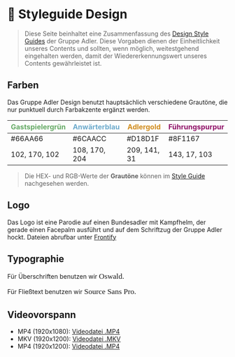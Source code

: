 # :rainbow: Styleguide Design

> Diese Seite beinhaltet eine Zusammenfassung des [Design Style Guides](https://app.frontify.com/d/TGzpvq9Hw4EM/gruppe-adler-style-guide) der Gruppe Adler. Diese Vorgaben dienen der Einheitlichkeit unseres Contents und sollten, wenn möglich, weitestgehend eingehalten werden, damit der Wiedererkennungswert unseres Contents gewährleistet ist.


## Farben
Das Gruppe Adler Design benutzt hauptsächlich verschiedene Grautöne, die nur punktuell durch Farbakzente ergänzt werden.


| <span style="color: #66AA66">Gastspielergrün</span>  | <span style="color: #6CAACC">Anwärterblau</span> | <span style="color: #D18D1F">Adlergold</span> | <span style="color: #8F1167">Führungspurpur</span> |
| ------------- | ------------- | ------------- | ------------- |
| #66AA66  | #6CAACC  | #D18D1F  | #8F1167  |
| 102, 170, 102 | 108, 170, 204  | 209, 141, 31  | 143, 17, 103  |


> Die HEX- und RGB-Werte der **Grautöne** können im [Style Guide](https://app.frontify.com/d/TGzpvq9Hw4EM/gruppe-adler-style-guide#/farben) nachgesehen werden.


## Logo
Das Logo ist eine Parodie auf einen Bundesadler mit Kampfhelm, der gerade einen Facepalm ausführt und auf dem Schriftzug der Gruppe Adler hockt.
Dateien abrufbar unter [Frontify](https://company-89075.frontify.com/d/TGzpvq9Hw4EM/gruppe-adler-style-guide)

## Typographie
Für Überschriften benutzen wir <span style="font-family:Oswald; font-size:1.25em">Oswald.</span><br />

Für Fließtext benutzen wir <span style="font-family:Source Sans Pro; font-size:1.25em">Source Sans Pro.</span>

<style>
    @import url('https://fonts.googleapis.com/css?family=Source+Sans+Pro');
    @import url('https://fonts.googleapis.com/css?family=Oswald');
</style>

## Videovorspann
* MP4 (1920x1080): [Videodatei .MP4](http://wiki.gruppe-adler.de/images/Intro-1920x1080.mp4)
* MKV (1920x1200): [Videodatei .MKV](http://wiki.gruppe-adler.de/images/Intro-1920x1200.mkv)
* MP4 (1920x1200): [Videodatei .MP4](http://wiki.gruppe-adler.de/images/Intro-1920x1200.mp4)
